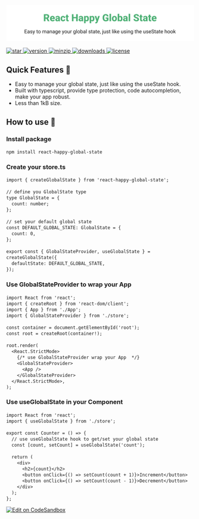 ![title](media/repo-header.svg)

<a href="https://github.com/react-earth/react-happy-global-state" target="\_parent">
  <img alt="star" src="https://img.shields.io/github/stars/react-earth/react-happy-global-state.svg?style=social&label=Star" />
</a>
<a href="https://www.npmjs.com/package/react-happy-global-state" target="\_parent">
  <img src="https://img.shields.io/npm/v/react-happy-global-state" alt="version">
</a>
<a href="https://www.npmjs.com/package/react-happy-global-state" target="\_parent">
  <img alt="minzip" src="https://img.badgesize.io/https:/unpkg.com/react-happy-global-state@latest/dist/index.esm.js?compression=gzip" />
</a>
<a href="https://www.npmjs.com/package/react-happy-global-state" target="\_parent">
  <img alt="downloads" src="https://img.shields.io/npm/dm/react-happy-global-state.svg" />
</a>
<a href="https://github.com/react-earth/react-happy-global-state" target="\_parent">
  <img alt="license" src="https://img.shields.io/npm/l/react-happy-global-state" />
</a>

## Quick Features 🥳

- Easy to manage your global state, just like using the useState hook.
- Built with typescript, provide type protection, code autocompletion, make your app robust.
- Less than 1kB size.

## How to use 📖

### Install package

```shell
npm install react-happy-global-state
```

### Create your store.ts

```tsx
import { createGlobalState } from 'react-happy-global-state';

// define you GlobalState type
type GlobalState = {
  count: number;
};

// set your default global state
const DEFAULT_GLOBAL_STATE: GlobalState = {
  count: 0,
};

export const { GlobalStateProvider, useGlobalState } = createGlobalState({
  defaultState: DEFAULT_GLOBAL_STATE,
});
```

### Use GlobalStateProvider to wrap your App

```tsx
import React from 'react';
import { createRoot } from 'react-dom/client';
import { App } from './App';
import { GlobalStateProvider } from './store';

const container = document.getElementById('root');
const root = createRoot(container!);

root.render(
  <React.StrictMode>
    {/* use GlobalStateProvider wrap your App  */}
    <GlobalStateProvider>
      <App />
    </GlobalStateProvider>
  </React.StrictMode>,
);
```

### Use useGlobalState in your Component

```tsx
import React from 'react';
import { useGlobalState } from './store';

export const Counter = () => {
  // use useGlobalState hook to get/set your global state
  const [count, setCount] = useGlobalState('count');

  return (
    <div>
      <h2>{count}</h2>
      <button onClick={() => setCount(count + 1)}>Increment</button>
      <button onClick={() => setCount(count - 1)}>Decrement</button>
    </div>
  );
};
```

[![Edit on CodeSandbox](https://codesandbox.io/static/img/play-codesandbox.svg)](https://codesandbox.io/s/demo-5fvh56)
